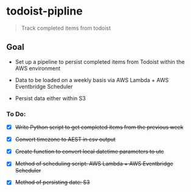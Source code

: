 # todoist-pipline

> Track completed items from todoist

## Goal 

- Set up a pipeline to persist completed items from Todoist within the AWS environment

- Data to be loaded on a weekly basis via AWS Lambda + AWS Eventbridge Scheduler

- Persist data either within S3

### To Do:

- [x] ~~Write Python script to get completed items from the previous week~~

- [X] ~~Convert timezone to AEST in csv output~~

- [x] ~~Create function to convert local datetime parameters to utc~~ 

- [x] ~~Method of scheduling script: AWS Lambda + AWS Eventbridge Scheduler~~

- [x] ~~Method of persisting date: S3~~
